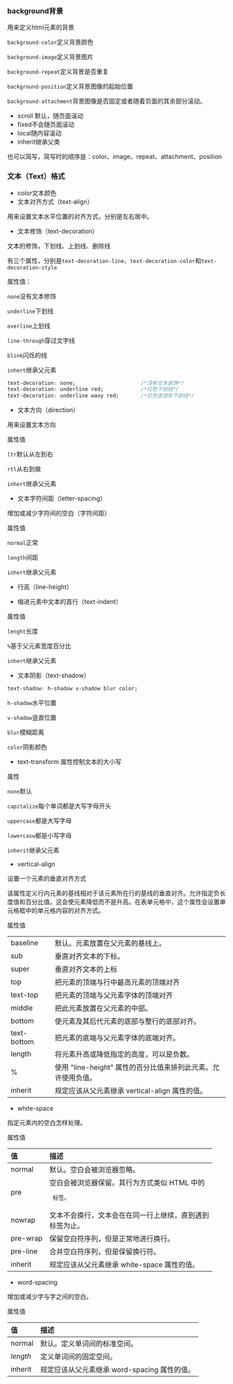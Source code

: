 
### background背景

用来定义html元素的背景

`background-color`定义背景颜色

`background-image`定义背景图片

`background-repeat`定义背景是否重复

`background-position`定义背景图像的起始位置

`background-attachment`背景图像是否固定或者随着页面的其余部分滚动。

- scroll 默认，随页面滚动
- fixed不会随页面滚动
- local随内容滚动
- inherit继承父类

也可以简写，简写时的顺序是：color、image、repeat、attachment、position



### 文本（Text）格式

- color文本颜色
- 文本对齐方式（text-align）

用来设置文本水平位置的对齐方式，分别是左右居中。

- 文本修饰（text-decoration）

文本的修饰，下划线、上划线、删除线

有三个属性，分别是`text-decoration-line`、`text-decoration-color`和`text-decoration-style`

属性值：

`none`没有文本修饰

`underline`下划线

`overline`上划线

`line-through`穿过文字线

`blink`闪烁的线

`inhert`继承父元素

```css
text-decoration: none;                     /*没有文本装饰*/
text-decoration: underline red;            /*红色下划线*/
text-decoration: underline wavy red;       /*红色波浪形下划线*/


```



- 文本方向（direction）

用来设置文本方向

属性值

`ltr`默认从左到右

`rtl`从右到做

`inhert`继承父元素

- 文本字符间距（letter-spacing）

增加或减少字符间的空白（字符间距）

属性值

`normal`正常

`length`间距

`inhert`继承父元素

- 行高（line-height）

- 缩进元素中文本的首行（text-indent）

属性值

`lenght`长度

`%`基于父元素宽度百分比

`inhert`继承父元素

- 文本阴影（text-shadow）

```css
text-shadow: h-shadow v-shadow blur color;
```

`h-shadow`水平位置

`v-shadow`竖直位置

`blur`模糊距离

`color`阴影颜色

- text-transform 属性控制文本的大小写

属性

`none`默认

`capitalize`每个单词都是大写字母开头

`uppercase`都是大写字母

`lowercasw`都是小写字母

`inherit`继承父元素



- vertical-align

设置一个元素的垂直对齐方式

该属性定义行内元素的基线相对于该元素所在行的基线的垂直对齐。允许指定负长度值和百分比值。这会使元素降低而不是升高。在表单元格中，这个属性会设置单元格框中的单元格内容的对齐方式。

属性值

|             |                                        |
|-------------|----------------------------------------|
| baseline    | 默认。元素放置在父元素的基线上。                       |
| sub         | 垂直对齐文本的下标。                             |
| super       | 垂直对齐文本的上标                              |
| top         | 把元素的顶端与行中最高元素的顶端对齐                     |
| text-top    | 把元素的顶端与父元素字体的顶端对齐                      |
| middle      | 把此元素放置在父元素的中部。                         |
| bottom      | 使元素及其后代元素的底部与整行的底部对齐。                  |
| text-bottom | 把元素的底端与父元素字体的底端对齐。                     |
| length      | 将元素升高或降低指定的高度，可以是负数。                   |
| %           | 使用 "line-height" 属性的百分比值来排列此元素。允许使用负值。 |
| inherit     | 规定应该从父元素继承 vertical-align 属性的值。        |



- white-space

指定元素内的空白怎样处理。

属性值

| 值        | 描述                                  |
|:---------|:------------------------------------|
| normal   | 默认。空白会被浏览器忽略。                       |
| pre      | 空白会被浏览器保留。其行为方式类似 HTML 中的 <pre> 标签。 |
| nowrap   | 文本不会换行，文本会在在同一行上继续，直到遇到 <br> 标签为止。  |
| pre-wrap | 保留空白符序列，但是正常地进行换行。                  |
| pre-line | 合并空白符序列，但是保留换行符。                    |
| inherit  | 规定应该从父元素继承 white-space 属性的值。        |

- word-spacing

增加或减少字与字之间的空白。



属性值

| 值       | 描述                                         |
| :------- | :------------------------------------------- |
| normal   | 默认。定义单词间的标准空间。                 |
| *length* | 定义单词间的固定空间。                       |
| inherit  | 规定应该从父元素继承 word-spacing 属性的值。 |